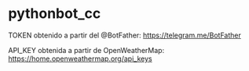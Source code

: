 # pythonbot_cc
 
 TOKEN obtenido a partir del @BotFather: https://telegram.me/BotFather
 
API_KEY obtenida a partir de OpenWeatherMap: https://home.openweathermap.org/api_keys
